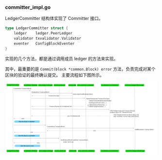 ### committer_impl.go

LedgerCommitter 结构体实现了 Committer 接口。

```go
type LedgerCommitter struct {
	ledger    ledger.PeerLedger
	validator txvalidator.Validator
	eventer   ConfigBlockEventer
}
```

实现的几个方法，都是通过调用成员 ledger 的方法来实现。

其中，最重要的是 `Commit(block *common.Block) error` 方法，负责完成对某个区块的验证的最终确认提交。 主要流程如下图所示。

![Commit 流程](../_images/core_committer_LedgerCommitter_Commit.png)